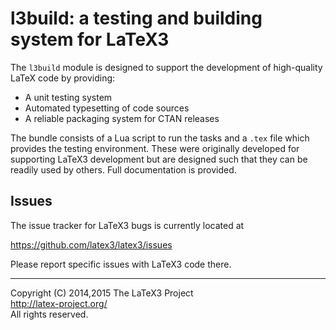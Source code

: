 l3build: a testing and building system for LaTeX3
=================================================

The `l3build` module is designed to support the development of
high-quality LaTeX code by providing:
 - A unit testing system
 - Automated typesetting of code sources
 - A reliable packaging system for CTAN releases
 
The bundle consists of a Lua script to run the tasks and a
`.tex` file which provides the testing environment. These were
originally developed for supporting LaTeX3 development but
are designed such that they can be readily used by others. Full
documentation is provided.

Issues
------

The issue tracker for LaTeX3 bugs is currently located at

  https://github.com/latex3/latex3/issues

Please report specific issues with LaTeX3 code there. 

-----

<p>Copyright (C) 2014,2015 The LaTeX3 Project <br />
<a href="http://latex-project.org/">http://latex-project.org/</a> <br />
All rights reserved.</p>
